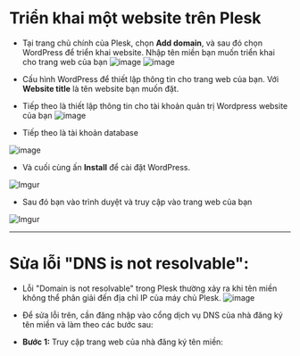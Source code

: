# Triển khai một website trên Plesk
- Tại trang chủ chính của Plesk, chọn **Add domain**, và sau đó chọn WordPress để triển khai website. Nhập tên miền bạn muốn triển khai cho trang web của bạn
![image](https://github.com/user-attachments/assets/c8734a1c-dcd2-4bd1-bae5-90f15f0ccaea)
![image](https://github.com/user-attachments/assets/518e6b2e-97e8-4c9c-a208-02df050f30b7)


- Cấu hình WordPress để thiết lập thông tin cho trang web của bạn. Với **Website title** là tên website bạn muốn đặt.
- Tiếp theo là thiết lập thông tin cho tài khoản quản trị Wordpress website của bạn
![image](https://github.com/user-attachments/assets/6c0ff644-2647-49fa-ae3a-f0cf3308e028)

- Tiếp theo là tài khoản database

![image](https://github.com/user-attachments/assets/ecbd0229-4dcf-4572-9bfa-4da86037c42e)

- Và cuối cùng ấn **Install** để cài đặt WordPress. 

![Imgur](https://i.imgur.com/oInrb9G.png)

- Sau đó bạn vào trình duyệt và truy cập vào trang web của bạn

![Imgur](https://i.imgur.com/ytDeLZW.png)

---

# Sửa lỗi "DNS is not resolvable":
- Lỗi "Domain is not resolvable" trong Plesk thường xảy ra khi tên miền không thể phân giải đến địa chỉ IP của máy chủ Plesk.
![image](https://github.com/user-attachments/assets/df0d43f9-d11c-4910-97b8-79b544f7d2f2)

- Để sửa lỗi trên, cần đăng nhập vào cổng dịch vụ DNS của nhà đăng ký tên miền và làm theo các bước sau:
- **Bước 1:** Truy cập trang web của nhà đăng ký tên miền:
